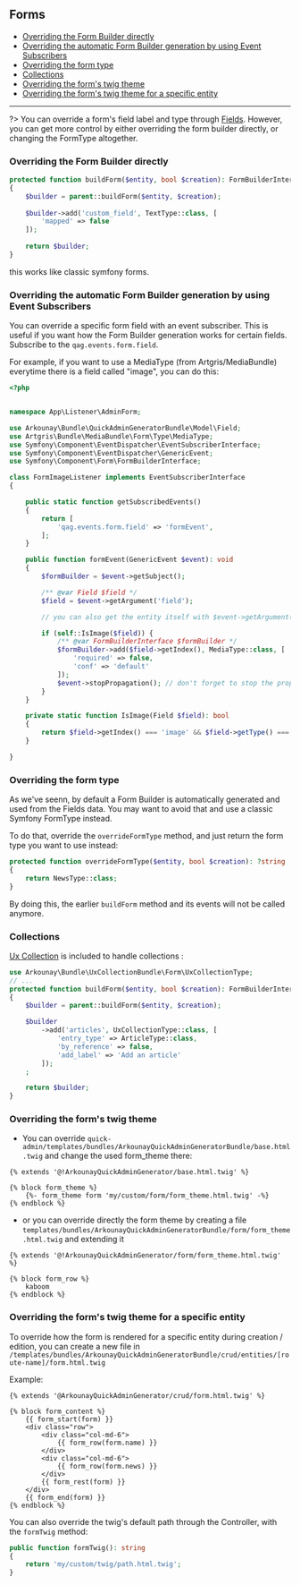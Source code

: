 ## Forms

* [Overriding the Form Builder directly](#overriding-the-form-builder-directly)
* [Overriding the automatic Form Builder generation by using Event Subscribers](#overriding-the-automatic-form-builder-generation-by-using-event-subscribers)
* [Overriding the form type](#overriding-the-form-type)
* [Collections](#collections)
* [Overriding the form's twig theme](#overriding-the-form-s-twig-theme)
* [Overriding the form's twig theme for a specific entity](#overriding-the-form-s-twig-theme-for-a-specific-entity)

---

?> You can override a form's field label and type through [Fields](Fields.md).
However, you can get more control by either overriding the form builder directly, or changing the FormType altogether.

### Overriding the Form Builder directly


```php
protected function buildForm($entity, bool $creation): FormBuilderInterface
{
    $builder = parent::buildForm($entity, $creation);
    
    $builder->add('custom_field', TextType::class, [
        'mapped' => false
    ]);
    
    return $builder;
}
```

this works like classic symfony forms.

### Overriding the automatic Form Builder generation by using Event Subscribers

You can override a specific form field with an event subscriber. This is useful if you want how the Form Builder generation works for certain fields. Subscribe to the `qag.events.form.field`.

For example, if you want to use a MediaType (from Artgris/MediaBundle) everytime there is a field called "image", you can do this:

```php
<?php


namespace App\Listener\AdminForm;

use Arkounay\Bundle\QuickAdminGeneratorBundle\Model\Field;
use Artgris\Bundle\MediaBundle\Form\Type\MediaType;
use Symfony\Component\EventDispatcher\EventSubscriberInterface;
use Symfony\Component\EventDispatcher\GenericEvent;
use Symfony\Component\Form\FormBuilderInterface;

class FormImageListener implements EventSubscriberInterface
{

    public static function getSubscribedEvents()
    {
        return [
            'qag.events.form.field' => 'formEvent',
        ];
    }

    public function formEvent(GenericEvent $event): void
    {
        $formBuilder = $event->getSubject();

        /** @var Field $field */
        $field = $event->getArgument('field');

        // you can also get the entity itself with $event->getArgument('entity');

        if (self::IsImage($field)) {
            /** @var FormBuilderInterface $formBuilder */
            $formBuilder->add($field->getIndex(), MediaType::class, [
                'required' => false,
                'conf' => 'default'
            ]);
            $event->stopPropagation(); // don't forget to stop the propagation
        }
    }

    private static function IsImage(Field $field): bool
    {
        return $field->getIndex() === 'image' && $field->getType() === 'string';
    }

}
```

### Overriding the form type

As we've seenn, by default a Form Builder is automatically generated and used from the Fields data. You may want to avoid that and use a classic Symfony FormType instead.

To do that, override the `overrideFormType` method, and just return the form type you want to use instead:
```php
protected function overrideFormType($entity, bool $creation): ?string
{
    return NewsType::class;
}
```
By doing this, the earlier `buildForm` method and its events will not be called anymore.



### Collections

[Ux Collection](https://github.com/arkounay/ux-collection) is included to handle collections :

```php
use Arkounay\Bundle\UxCollectionBundle\Form\UxCollectionType;
// ...
protected function buildForm($entity, bool $creation): FormBuilderInterface
{
    $builder = parent::buildForm($entity, $creation);

    $builder
        ->add('articles', UxCollectionType::class, [
            'entry_type' => ArticleType::class,
            'by_reference' => false,
            'add_label' => 'Add an article'
        ]);
    ;

    return $builder;
}
```


### Overriding the form's twig theme

- You can override `quick-admin/templates/bundles/ArkounayQuickAdminGeneratorBundle/base.html.twig` and change the used form_theme there:
```twig
{% extends '@!ArkounayQuickAdminGenerator/base.html.twig' %}

{% block form_theme %}
    {%- form_theme form 'my/custom/form/form_theme.html.twig' -%}
{% endblock %}
```

- or you can override directly the form theme by creating a file `templates/bundles/ArkounayQuickAdminGeneratorBundle/form/form_theme.html.twig` and extending it
```twig
{% extends '@!ArkounayQuickAdminGenerator/form/form_theme.html.twig' %}

{% block form_row %}
    kaboom
{% endblock %}
```

### Overriding the form's twig theme for a specific entity

To override how the form is rendered for a specific entity during creation / edition, you can create a new file in `/templates/bundles/ArkounayQuickAdminGeneratorBundle/crud/entities/[route-name]/form.html.twig`

Example:
```twig
{% extends '@ArkounayQuickAdminGenerator/crud/form.html.twig' %}

{% block form_content %}
    {{ form_start(form) }}
    <div class="row">
        <div class="col-md-6">
            {{ form_row(form.name) }}
        </div>
        <div class="col-md-6">
            {{ form_row(form.news) }}
        </div>
        {{ form_rest(form) }}
    </div>
    {{ form_end(form) }}
{% endblock %}
``` 

You can also override the twig's default path through the Controller, with the `formTwig` method:
```php
public function formTwig(): string
{
    return 'my/custom/twig/path.html.twig';
}
```

